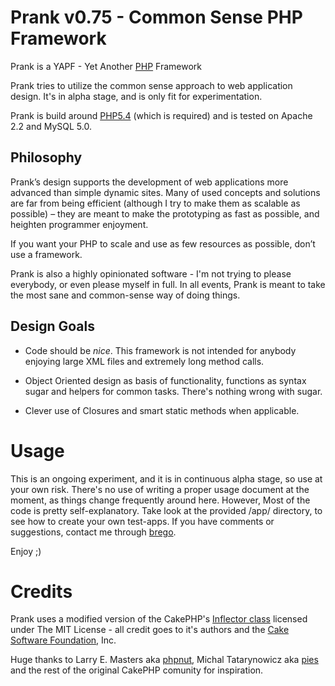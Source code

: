 Prank v0.75 - Common Sense PHP Framework
========================================

Prank is a YAPF - Yet Another [PHP][] Framework

Prank tries to utilize the common sense approach to web application design.
It's in alpha stage, and is only fit for experimentation.

Prank is build around [PHP5.4][] (which is required) and is tested on
Apache 2.2 and MySQL 5.0.

[PHP]:    http://php.net/                        "PHP"
[PHP5.4]: http://php.net/migration54.changes.php "What has changed in PHP 5.4"

Philosophy
----------

Prank’s design supports the development of web applications more advanced than
simple dynamic sites. Many of used concepts and solutions are far from being
efficient (although I try to make them as scalable as possible) – they are
meant to make the prototyping as fast as possible, and heighten programmer
enjoyment.

If you want your PHP to scale and use as few resources as possible, don’t use a
framework.

Prank is also a highly opinionated software - I'm not trying to please
everybody, or even please myself in full. In all events, Prank is meant to take
the most sane and common-sense way of doing things.

Design Goals
------------

*  Code should be *nice*. This framework is not intended for anybody enjoying
   large XML files and extremely long method calls.

*  Object Oriented design as basis of functionality, functions as syntax sugar
   and helpers for common tasks. There's nothing wrong with sugar.

*  Clever use of Closures and smart static methods when applicable.

Usage
=====

This is an ongoing experiment, and it is in continuous alpha stage, so use at
your own risk. There's no use of writing a proper usage document at the moment,
as things change frequently around here. However, Most of the code is pretty
self-explanatory. Take look at the provided /app/ directory, to see how to
create your own test-apps. If you have comments or suggestions, contact me
through [brego][].

Enjoy ;)

[brego]: mailto:brego.dk@gmail.com

Credits
=======

Prank uses a modified version of the CakePHP's [Inflector class][] licensed
under The MIT License - all credit goes to it's authors and the
[Cake Software Foundation][], Inc.

Huge thanks to Larry E. Masters aka [phpnut][], Michal Tatarynowicz aka
[pies][] and the rest of the original CakePHP comunity for inspiration.

[Inflector class]:          http://git.io/z4_CaQ
[Cake Software Foundation]: http://cakefoundation.org
[phpnut]:                   https://github.com/phpnut
[pies]:                     https://github.com/pies
